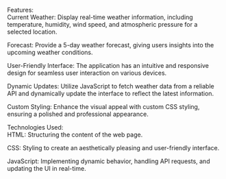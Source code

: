 Features:<br>
Current Weather: Display real-time weather information, including temperature, humidity, wind speed, and atmospheric pressure for a selected location.<br>

Forecast: Provide a 5-day weather forecast, giving users insights into the upcoming weather conditions.<br>

User-Friendly Interface: The application has an intuitive and responsive design for seamless user interaction on various devices.<br>

Dynamic Updates: Utilize JavaScript to fetch weather data from a reliable API and dynamically update the interface to reflect the latest information.<br>

Custom Styling: Enhance the visual appeal with custom CSS styling, ensuring a polished and professional appearance.<br>

Technologies Used:<br>
HTML: Structuring the content of the web page.<br>

CSS: Styling to create an aesthetically pleasing and user-friendly interface.<br>

JavaScript: Implementing dynamic behavior, handling API requests, and updating the UI in real-time.
